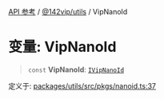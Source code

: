 [API 参考](../../../index.md) / [@142vip/utils](../index.md) / VipNanoId

# 变量: VipNanoId

> `const` **VipNanoId**: [`IVipNanoId`](../interfaces/IVipNanoId.md)

定义于: [packages/utils/src/pkgs/nanoid.ts:37](https://github.com/142vip/core-x/blob/7cfc2fa6b24172631d6526590fc6ea4be89357c6/packages/utils/src/pkgs/nanoid.ts#L37)
